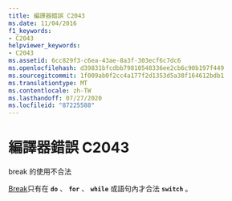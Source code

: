 ```yaml
---
title: 編譯器錯誤 C2043
ms.date: 11/04/2016
f1_keywords:
- C2043
helpviewer_keywords:
- C2043
ms.assetid: 6cc829f3-c6ea-43ae-8a3f-303ecf6c7dc6
ms.openlocfilehash: d39831bfcdbb79810548336ee2cb6c90b197f449
ms.sourcegitcommit: 1f009ab0f2cc4a177f2d1353d5a38f164612bdb1
ms.translationtype: MT
ms.contentlocale: zh-TW
ms.lasthandoff: 07/27/2020
ms.locfileid: "87225588"
---
```

# <a name="compiler-error-c2043"></a>編譯器錯誤 C2043

break 的使用不合法

[Break](../../cpp/break-statement-cpp.md)只有在 **`do`** 、 **`for`** 、 **`while`** 或語句內才合法 **`switch`** 。
